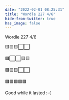 ```yaml
---
date: "2022-02-01 08:25:31"
title: "Wordle 227 4/6"
hide-from-twitter: true
has_image: false
---
```


Wordle 227 4/6

🟨🟨🟨⬜⬜

🟩⬜⬜🟨🟨

🟩🟨🟨⬜⬜

🟩🟩🟩🟩🟩

Good while it lasted :-(
